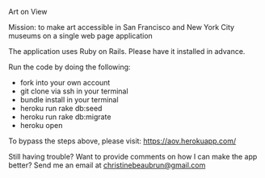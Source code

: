 Art on View

Mission: to make art accessible in San Francisco and New York City museums on a single web page application

The application uses Ruby on Rails.  Please have it installed in advance.

Run the code by doing the following:
- fork into your own account
- git clone via ssh in your terminal
- bundle install in your terminal
- heroku run rake db:seed
- heroku run rake db:migrate
- heroku open

To bypass the steps above, please visit: https://aov.herokuapp.com/

Still having trouble? Want to provide comments on how I can make the app better?
Send me an email at christinebeaubrun@gmail.com
